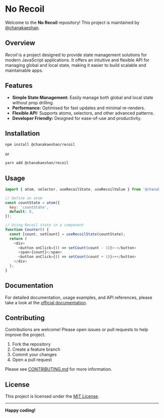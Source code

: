 # No Recoil

Welcome to the **No Recoil** repository! This project is maintained by [@chanakaeshan](https://github.com/chanakaeshan).

## Overview

_Recoil_ is a project designed to provide state management solutions for modern JavaScript applications. It offers an intuitive and flexible API for managing global and local state, making it easier to build scalable and maintainable apps.

## Features

- **Simple State Management:** Easily manage both global and local state without prop drilling.
- **Performance:** Optimised for fast updates and minimal re-renders.
- **Flexible API:** Supports atoms, selectors, and other advanced patterns.
- **Developer Friendly:** Designed for ease-of-use and productivity.

## Installation

```bash
npm install @chanakaeshan/recoil
```

or

```bash
yarn add @chanakaeshan/recoil
```

## Usage

```js
import { atom, selector, useRecoilState, useRecoilValue } from '@chanakaeshan/recoil';

// Define an atom
const countState = atom({
  key: 'countState',
  default: 0,
});

// Using Recoil state in a component
function Counter() {
  const [count, setCount] = useRecoilState(countState);
  return (
    <div>
      <button onClick={() => setCount(count - 1)}>-</button>
      <span>{count}</span>
      <button onClick={() => setCount(count + 1)}>+</button>
    </div>
  );
}
```

## Documentation

For detailed documentation, usage examples, and API references, please take a look at the [official documentation](https://github.com/chanakaeshan/recoil/wiki).

## Contributing

Contributions are welcome! Please open issues or pull requests to help improve the project.

1. Fork the repository
2. Create a feature branch
3. Commit your changes
4. Open a pull request



Please see [CONTRIBUTING.md](CONTRIBUTING.md) for more information.

## License

This project is licensed under the [MIT License](LICENSE).

---

**Happy coding!**
